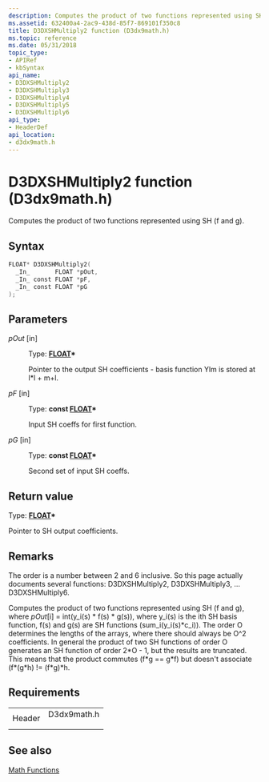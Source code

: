 ```yaml
---
description: Computes the product of two functions represented using SH (f and g).
ms.assetid: 632400a4-2ac9-438d-85f7-869101f350c8
title: D3DXSHMultiply2 function (D3dx9math.h)
ms.topic: reference
ms.date: 05/31/2018
topic_type: 
- APIRef
- kbSyntax
api_name: 
- D3DXSHMultiply2
- D3DXSHMultiply3
- D3DXSHMultiply4
- D3DXSHMultiply5
- D3DXSHMultiply6
api_type: 
- HeaderDef
api_location: 
- d3dx9math.h
---
```


# D3DXSHMultiply2 function (D3dx9math.h)

Computes the product of two functions represented using SH (f and g).

## Syntax


```C++
FLOAT* D3DXSHMultiply2(
  _In_       FLOAT *pOut,
  _In_ const FLOAT *pF,
  _In_ const FLOAT *pG
);
```



## Parameters

<dl> <dt>

*pOut* \[in\]
</dt> <dd>

Type: **[**FLOAT**](../winprog/windows-data-types.md)\***

Pointer to the output SH coefficients - basis function Ylm is stored at l\*l + m+l.

</dd> <dt>

*pF* \[in\]
</dt> <dd>

Type: **const [**FLOAT**](../winprog/windows-data-types.md)\***

Input SH coeffs for first function.

</dd> <dt>

*pG* \[in\]
</dt> <dd>

Type: **const [**FLOAT**](../winprog/windows-data-types.md)\***

Second set of input SH coeffs.

</dd> </dl>

## Return value

Type: **[**FLOAT**](../winprog/windows-data-types.md)\***

Pointer to SH output coefficients.

## Remarks

The order is a number between 2 and 6 inclusive. So this page actually documents several functions: D3DXSHMultiply2, D3DXSHMultiply3, ... D3DXSHMultiply6.

Computes the product of two functions represented using SH (f and g), where *pOut*\[i\] = int(y\_i(s) \* f(s) \* g(s)), where y\_i(s) is the ith SH basis function, f(s) and g(s) are SH functions (sum\_i(y\_i(s)\*c\_i)). The order O determines the lengths of the arrays, where there should always be O^2 coefficients. In general the product of two SH functions of order O generates an SH function of order 2\*O - 1, but the results are truncated. This means that the product commutes (f\*g == g\*f) but doesn't associate (f\*(g\*h) != (f\*g)\*h.

## Requirements



|                   |                                                                                        |
|-------------------|----------------------------------------------------------------------------------------|
| Header<br/> | <dl> <dt>D3dx9math.h</dt> </dl> |



## See also

<dl> <dt>

[Math Functions](dx9-graphics-reference-d3dx-functions-math.md)
</dt> </dl>

 

 

